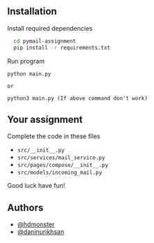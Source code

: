 
## Installation

Install required dependencies

```bash
  cd pymail-assignment
  pip install -r requirements.txt
```

Run program
```
python main.py

or

python3 main.py (If above command don't work)
```
    
## Your assignment

Complete the code in these files

- `src/__init__.py`
- `src/services/mail_service.py`
- `src/pages/compose/__init__.py`
- `src/models/incoming_mail.py`

Good luck have fun!

## Authors

- [@hdmonster](https://www.github.com/hdmonster)
- [@daninurikhsan](https://www.github.com/daninurikhsan)

